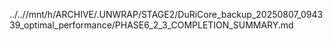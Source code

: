 ../..//mnt/h/ARCHIVE/.UNWRAP/STAGE2/DuRiCore_backup_20250807_094339_optimal_performance/PHASE6_2_3_COMPLETION_SUMMARY.md